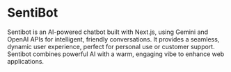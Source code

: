 # SentiBot
Sentibot is an AI-powered chatbot built with Next.js, using Gemini and OpenAI APIs for intelligent, friendly conversations. It provides a seamless, dynamic user experience, perfect for personal use or customer support. Sentibot combines powerful AI with a warm, engaging vibe to enhance web applications.
